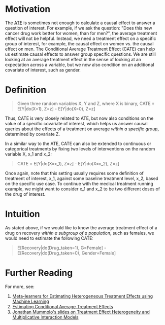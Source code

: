 Motivation
====

The [ATE](Common_terms/Causal_Effects/ATE.md) is sometimes not enough to calculate a causal effect to answer a question of interest. For example, if we ask the question: "Does this new cancer drug work better for women, than for men?", the average treatment effect will not be helpful. Instead, we need a treatment effect on a specific group of interest, for example, the causal effect on women vs. the causal effect on men. The Conditional Average Treatment Effect (CATE) can help us estimate causal effects to answer group specific questions. We are still looking at an average treatment effect in the sense of looking at an expectation across a variable, but we now also condition on an additional covariate of interest, such as gender.

Definition
====
> Given three random variables X, Y and Z, where X is binary,
> CATE = E[Y|do(X=1), Z=z] - E[Y|do(X=0), Z=z]

Thus, CATE is very closely related to ATE, but now also conditions on the value of a specific covariate of interest, which helps us answer causal queries about the effects of a treatment on average *within a specific group*, determined by covariate Z. 

In a similar way to the ATE, CATE can also be extended to continuous or categorical treatments by fixing two levels of interventions on the random variable X, x_1 and x_2:

> CATE = E[Y|do(X=x_1), Z=z] - E[Y|do(X=x_2), Z=z]

Once again, note that this setting usually requires some definition of treatment of interest, x_1, against some baseline treatment level, x_2, based on the specific use case. To continue with the medical treatment running example, we might want to consider x_1 and x_2 to be two different doses of the drug of interest.

Intuition
====
As stated above, if we would like to know the average treatment effect of a drug on recovery *within a subgroup of a population*, such as females, we would need to estimate the following CATE:

> E[Recovery|do(Drug_taken=1), G=Female] - E[Recovery|do(Drug_taken=0), Gender=Female]

Further Reading
====
For more, see:
1. [Meta-learners for Estimating Heterogeneous
Treatment Effects using Machine Learning](https://arxiv.org/pdf/1706.03461.pdf)
2. [Estimating Conditional Average Treatment Effects](http://www.personal.ceu.hu/staff/Robert_Lieli/cate.pdf)
3. [Jonathan Mummolo's slides on Treatment Effect Heterogeneity and Multiplicative Interaction Models](https://scholar.princeton.edu/sites/default/files/jmummolo/files/interaction_models_jm.pdf)